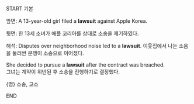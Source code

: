 START
기본

앞면:
A 13-year-old girl filed a **lawsuit** against Apple Korea. 

뒷면:
한 13세 소녀가 애플 코리아를 상대로 소송을 제기하였다.

해석:
Disputes over neighborhood noise led to a **lawsuit**. 
이웃집에서 나는 소음을 둘러싼 분쟁이 소송으로 이어졌다.

She decided to pursue a **lawsuit** after the contract was breached.  
그녀는 계약이 위반된 후 소송을 진행하기로 결정했다.

{명} 소송, 고소
<!--ID: 1743046682500-->
END
